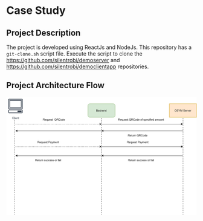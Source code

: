 # Case Study

## Project Description
The project is developed using ReactJs and NodeJs. 
This repository has a ```git-clone.sh``` script file. Execute the script to clone the https://github.com/silentrobi/demoserver and https://github.com/silentrobi/democlientapp repositories.
## Project Architecture Flow
![GitHub Logo](/files/server.jpg)
